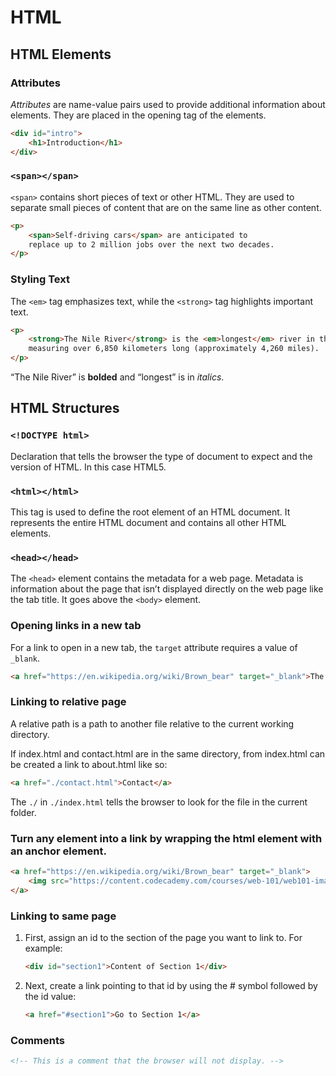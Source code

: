 # HTML

## HTML Elements

### Attributes

*Attributes* are name-value pairs used to provide additional information about elements. They are placed in the opening tag of the elements.

```HTML
<div id="intro">
    <h1>Introduction</h1>
</div>
```

### `<span></span>`

`<span>` contains short pieces of text or other HTML. They are used to separate small pieces of content that are on the same line as other content.

```HTML
<p>
    <span>Self-driving cars</span> are anticipated to 
    replace up to 2 million jobs over the next two decades.
</p>
```

### Styling Text

The `<em>` tag emphasizes text, while the `<strong>` tag highlights important text.

```HTML
<p>
    <strong>The Nile River</strong> is the <em>longest</em> river in the world, 
    measuring over 6,850 kilometers long (approximately 4,260 miles).
</p>
```

“The Nile River” is **bolded** and “longest” is in _italics_.

## HTML Structures

### `<!DOCTYPE html>`

Declaration that tells the browser the type of document to expect and the version of HTML. In this case HTML5.

### `<html></html>`

This tag is used to define the root element of an HTML document. It represents the entire HTML document and contains all other HTML elements.

### `<head></head>`

The `<head>` element contains the metadata for a web page. Metadata is information about the page that isn’t displayed directly on the web page like the tab title. It goes above the `<body>` element.

### Opening links in a new tab

For a link to open in a new tab, the `target` attribute requires a value of `_blank`.

```html
<a href="https://en.wikipedia.org/wiki/Brown_bear" target="_blank">The Brown Bear</a>
```

### Linking to relative page

A relative path is a path to another file relative to the current working directory.

If index.html and contact.html are in the same directory, from index.html can be created a link to about.html like so:

```html
<a href="./contact.html">Contact</a>
```

The `./` in `./index.html` tells the browser to look for the file in the current folder.

###  Turn any element into a link by wrapping the html element with an anchor element.

```html
<a href="https://en.wikipedia.org/wiki/Brown_bear" target="_blank">
    <img src="https://content.codecademy.com/courses/web-101/web101-image_brownbear.jpg" alt="A Brown bear"/>
</a>
```

### Linking to same page

1. First, assign an id to the section of the page you want to link to. For example:
    ```html
    <div id="section1">Content of Section 1</div>
    ```
2. Next, create a link pointing to that id by using the # symbol followed by the id value:
    ```html
    <a href="#section1">Go to Section 1</a>
    ```
### Comments

```html
<!-- This is a comment that the browser will not display. -->
```

